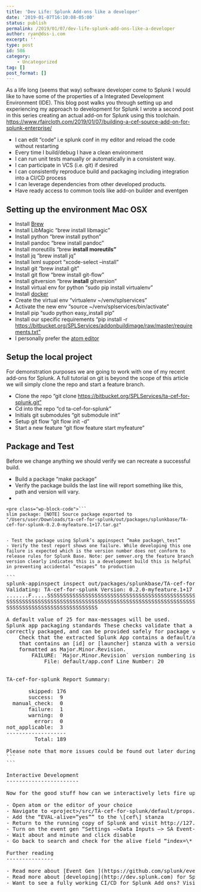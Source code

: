 ```yaml
---
title: 'Dev Life: Splunk Add-ons like a developer'
date: '2019-01-07T16:10:08-05:00'
status: publish
permalink: /2019/01/07/dev-life-splunk-add-ons-like-a-developer
author: ryan@dss-i.com
excerpt: ''
type: post
id: 586
category:
    - Uncategorized
tag: []
post_format: []
---
```

As a life long (seems that way) software developer come to Splunk I would like to have some of the properties of a Integrated Development Environment (IDE). This blog post walks you through setting up and experiencing my approach to development for Splunk I wrote a second post in this series creating an actual add-on for Splunk using this toolchain. <https://www.rfaircloth.com/2019/01/07/building-a-cef-source-add-on-for-splunk-enterprise/>

- I can edit “code” i.e splunk conf in my editor and reload the code without restarting
- Every time I build/debug I have a clean environment
- I can run unit tests manually or automatically in a consistent way.
- I can participate in VCS (i.e. git) if desired
- I can consistently reproduce build and packaging including integration into a CI/CD process
- I can leverage dependencies from other developed products.
- Have ready access to common tools like add-on builder and eventgen

Setting up the environment Mac OSX
----------------------------------

- Install [Brew](https://brew.sh/)
- Install LibMagic “brew install libmagic”
- Install python “brew install python”
- Install pandoc “brew install pandoc”
- Install moreutills “brew **install moreutils”**
- Install jq “brew install jq”
- Install lxml support “xcode-select –install”
- Install git “brew install git”
- Install git flow “brew install git-flow”
- Install gitversion “brew **install** gitversion”
- Install virtual env for python “sudo pip install virtualenv”
- Install [docker](https://docs.docker.com/docker-for-mac/install/)
- Create the virtual env “virtualenv ~/venv/splservices”
- Activate the new env “source ~/venv/splservices/bin/activate”
- Install pip “sudo python easy\_install pip”
- Install our specific requirements “pip install -r https://bitbucket.org/SPLServices/addonbuildimage/raw/master/requirements.txt”
- I personally prefer the [atom editor ](https://atom.io/)

Setup the local project
-----------------------

For demonstration purposes we are going to work with one of my recent add-ons for Splunk. A full tutorial on git is beyond the scope of this article we will simply clone the repo and start a feature branch.

- Clone the repo “git clone https://bitbucket.org/SPLServices/ta-cef-for-splunk.git”
- Cd into the repo “cd ta-cef-for-splunk”
- Initials git submodules “git submodule init”
- Setup git flow “git flow init -d”
- Start a new feature “git flow feature start myfeature”

Package and Test
----------------

Before we change anything we should verify we can recreate a successful build.

- Build a package “make package”
- Verify the package builds the last line will report something like this, path and version will vary.
- 

```
<pre class="wp-block-code">```
slim package: [NOTE] Source package exported to "/Users/user/Downloads/ta-cef-for-splunk/out/packages/splunkbase/TA-cef-for-splunk-0.2.0-myfeature.1+17.tar.gz"
```
```

- Test the package using Splunk’s appinspect “make package\_test”
- Verify the test report shows one failure. While developing this one failure is expected which is the version number does not conform to release rules for Splunk Base. Note: per semver.org the feature branch version clearly indicates this is a development build this is helpful in preventing accidental “escapes” to production

```
<pre class="wp-block-code">```
splunk-appinspect inspect out/packages/splunkbase/TA-cef-for-splunk-0.2.0-myfeature.1+17.tar.gz --data-format junitxml --output-file test-reports/TA-cef-for-splunk.xml --excluded-tags manual
Validating: TA-cef-for-splunk Version: 0.2.0-myfeature.1+17
.......F.....SSSSSSSSSSSSSSSSSSSSSSSSSSSSSSSSSSSSSSSSSSSSSSSSSSSSSSSSSSSSSSSSSSS
SSSSSSSSSSSSSSSSSSSSSSSSSSSSSSSSSSSSSSSSSSSSSSSSSSSSSSSSSSSSSSSSSSSSSSSSSSSSSSSS
SSSSSSSSSSSSSSSSSSSSSSSSSSSSS

A default value of 25 for max-messages will be used.
Splunk app packaging standards These checks validate that a Splunk app has been 
correctly packaged, and can be provided safely for package validation. 
    Check that the extracted Splunk App contains a default/app.conf file 
    that contains an [id] or [launcher] stanza with a version property that is 
    formatted as Major.Minor.Revision. 
        FAILURE: `Major.Minor.Revision` version numbering is required. 
            File: default/app.conf Line Number: 20 


TA-cef-for-splunk Report Summary:

       skipped: 176
       success:  9
  manual_check:  0
       failure:  1
       warning:  0
         error:  0
not_applicable:  3
-------------------
         Total: 189

Please note that more issues could be found out later during the optional manual review process.
```
```

Interactive Development
-----------------------

Now for the good stuff how can we interactively lets fire up a Splunk Docker container with the latest version of Splunk and our local copy of the addon. “make docker\_dev” wait for the text “Ansible playbook complete” to appear on terminal indicating Splunk is ready to work. Visit “http://127.0.0.1:8000” and login to a fresh copy of Splunk with the addon ready to go. The password will be “Changed!11” lets prove life by making a simple change to our addon.

- Open atom or the editor of your choice
- Navigate to &lt;project&gt;/src/TA-cef-for-splunk/default/props.conf
- Add the “EVAL-alive=”yes”” to the \[cef\] stanza
- Return to the running copy of Splunk and visit http://127.0.0.1:8000/debug/refresh/ (click refresh)
- Turn on the event gen “Settings –&gt;Data Inputs –&gt; SA Event-Gen then click enable
- Wait about and minute and click disable
- Go back to search and check for the alive field “index=\* sourcetype=cef | head | table sourcetype,alive”

Further reading
---------------

- Read more about [Event Gen ](https://github.com/splunk/eventgen)
- Read more about [developing](http://dev.splunk.com) for Splunk
- Want to see a fully working CI/CD for Splunk Add ons? Visit the bitbucket repository [https://bitbucket.org/splservices/](https://bitbucket.org/SPLServices/ta-cef-for-splunk/overview)